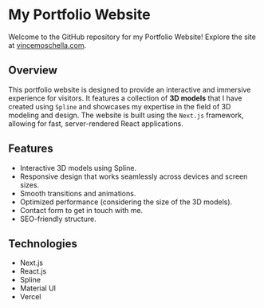 # My Portfolio Website

Welcome to the GitHub repository for my Portfolio Website! Explore the site at [vincemoschella.com](https://www.vincemoschella.com/).

## Overview
This portfolio website is designed to provide an interactive and immersive experience for visitors. It features a collection of **3D models** that I have created using ```Spline``` and showcases my expertise in the field of 3D modeling and design. The website is built using the ```Next.js``` framework, allowing for fast, server-rendered React applications.

## Features
* Interactive 3D models using Spline.
* Responsive design that works seamlessly across devices and screen sizes.
* Smooth transitions and animations.
* Optimized performance (considering the size of the 3D models).
* Contact form to get in touch with me.
* SEO-friendly structure.

## Technologies
* Next.js
* React.js
* Spline
* Material UI 
* Vercel
